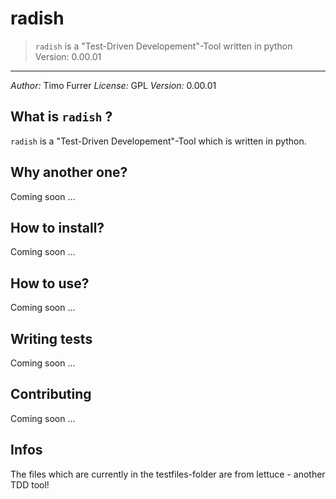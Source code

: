 # radish
> `radish` is a "Test-Driven Developement"-Tool written in python
> Version: 0.00.01

***

*Author:* Timo Furrer
*License:* GPL
*Version:* 0.00.01

## What is `radish` ?
`radish` is a "Test-Driven Developement"-Tool which is written in python.

## Why another one?
Coming soon ...

## How to install?
Coming soon ...

## How to use?
Coming soon ...

## Writing tests
Coming soon ...

## Contributing
Coming soon ...

## Infos
The files which are currently in the testfiles-folder are from lettuce - another TDD tool!
